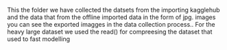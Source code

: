 This the folder we have collected the datsets from the importing kagglehub and the data that from the offline imported data in the form of jpg. images you can see the exported imagges in the data collection process.. For the heavy large dataset we used the read() for compreesing the dataset that used to fast modelling
